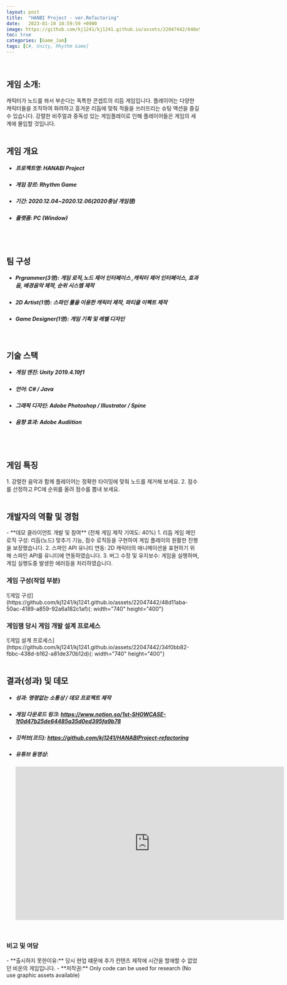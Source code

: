```yaml
---
layout: post
title:  "HANBI Project - ver.Refactoring"
date:   2023-01-10 18:59:59 +0900
image: https://github.com/kj1241/kj1241.github.io/assets/22047442/648e5a2c-c84f-47a1-a2cd-c6e2f63ec4da
toc: true
categories: [Game_Jam]
tags: [C#, Unity, Rhythm Game]
---
```


<!-- <h1><yellow1_h1>프로젝트 이름: HANBI Project - ver.Refactoring </yellow1_h1></h1>
![하나비프로젝트](https://github.com/kj1241/kj1241.github.io/assets/22047442/648e5a2c-c84f-47a1-a2cd-c6e2f63ec4da){: width="740" height="400"} -->


<br>
<h2><yellow1_h2> 게임 소개: </yellow1_h2></h2>
캐릭터가 노드를 쏴서 부순다는 독특한 콘셉트의 리듬 게임입니다.  
플레이어는 다양한 캐릭터들을 조작하여 화려하고 흥겨운 리듬에 맞춰 적들을 쓰러뜨리는 슈팅 액션을 즐길 수 있습니다.  
강렬한 비주얼과 중독성 있는 게임플레이로 인해 플레이어들은 게임의 세계에 몰입할 것입니다.

<br>
<br>
<h2><yellow1_h2> 게임 개요 </yellow1_h2></h2><ul>
<li><h5><yellow1_h5>프로젝트명: </yellow1_h5><span>  HANABI Project</span></h5></li>
<li><h5><yellow1_h5>게임 장르: </yellow1_h5><span>  Rhythm Game</span></h5></li>
<li><h5><yellow1_h5>기간: </yellow1_h5><span> 2020.12.04~2020.12.06(2020충남 게임잼)</span></h5></li>
<li><h5><yellow1_h5>플랫폼: </yellow1_h5><span>  PC (Window)</span></h5></li></ul>

<br>
<br>
<h2><yellow1_h2> 팀 구성 </yellow1_h2></h2><ul>
<li><h5><yellow1_h5>Prgrammer(3명): </yellow1_h5><span>  게임 로직,노드 제어 인터페이스 ,캐릭터 제어 인터페이스, 효과음, 배경음악 제작, 순위 시스템 제작 </span></h5></li>
<li><h5><yellow1_h5>2D Artist(1명): </yellow1_h5><span>  스파인 툴을 이용한 캐릭터 제작, 파티클 이펙트 제작</span></h5></li>
<li><h5><yellow1_h5>Game Designer(1명): </yellow1_h5><span> 게임 기획 및 레벨 디자인</span></h5></li></ul>

<br>
<h2><yellow1_h2> 기술 스택 </yellow1_h2></h2><ul>
<li><h5><yellow1_h5>게임 엔진: </yellow1_h5><span> Unity 2019.4.19f1</span></h5></li>
<li><h5><yellow1_h5>언어: </yellow1_h5><span> C# / Java</span></h5></li>
<li><h5><yellow1_h5>그래픽 디자인: </yellow1_h5><span>Adobe Photoshop / Illustrator / Spine</span></h5></li>
<li><h5><yellow1_h5>음향 효과: </yellow1_h5><span>Adobe Audiition </span></h5></li></ul>

<br>
<br>
<h2 ><yellow1_h2> 게임 특징 </yellow1_h2></h2>
1. 강렬한 음악과 함께 플레이어는 정확한 타이밍에 맞춰 노드를 제거해 보세요.
2. 점수를 산정하고 PC에 순위를 올려 점수를 뽑내 보세요.

<br>
<br>
<h2><yellow1_h2> 개발자의 역활 및 경험 </yellow1_h2></h2>
- **데모 클라이언트 개발 및 참여** <span><red1_error>(전체 게임 제작 기여도: 40%)</red1_error></span>
    1. 리듬 게임 메인 로직 구성:  리듬(노드) 맞추기 기능, 점수 로직등을 구현하여 게임 플레이의 원활한 진행을 보장했습니다.
    2. 스파인 API 유니티 연동: 2D 캐릭터의 애니메이션을 표현하기 위해 스파인 API를 유니티에 연동하였습니다.
    3. 버그 수정 및 유지보수: 게임을 실행하며, 게임 실행도중 발생한 에러등을 처리하였습니다.

<br>
<h3><yellow1_h3>게임 구성(작업 부분)</yellow1_h3></h3>
![게임 구성](https://github.com/kj1241/kj1241.github.io/assets/22047442/48d11aba-50ac-4189-a859-92a6a182c1af){: width="740" height="400"}

<br>
<h3><yellow1_h3>게임잼 당시 게임 개발 설계 프로세스</yellow1_h3></h3>
![게임 설계 프로세스](https://github.com/kj1241/kj1241.github.io/assets/22047442/34f0bb82-fbbc-438d-b162-a81de370b12d){: width="740" height="400"}

<br>
<br>
<h2><yellow1_h2> 결과(성과) 및 데모 </yellow1_h2></h2>
<ul>
<li><h5><yellow1_h5>성과: </yellow1_h5><span> 명령없는 소통상 / 데모 프로젝트 제작 </span></h5></li>
<li><h5><yellow1_h5>게임 다운로드 링크: </yellow1_h5><span>
<a href="https://www.notion.so/1st-SHOWCASE-1f0d47b25de64485a35d0ed395fa9b78"> https://www.notion.so/1st-SHOWCASE-1f0d47b25de64485a35d0ed395fa9b78</a> </span></h5></li>
<li><h5><yellow1_h5>깃허브(코드): </yellow1_h5><span> 
<a href="https://github.com/kj1241/HANABIProject-refactoring">https://github.com/kj1241/HANABIProject-refactoring</a> </span></h5></li>
<li><h5><yellow1_h5>유튜브 동영상: </yellow1_h5></h5> 
<iframe width="700" height="400" src="https://www.youtube.com/embed/YMq3jkKQHYY" title="HANABI_Project" frameborder="0" allow="accelerometer; autoplay; clipboard-write; encrypted-media; gyroscope; picture-in-picture; web-share" allowfullscreen></iframe>
</li></ul>

<br>
<h3><yellow1_h3> 비고 및 여담 </yellow1_h3></h3>
- **출시하지 못한이유:** 당시 현업 떄문에 추가 컨텐츠 제작에 시간을 할애할 수 없었던 비운의 게임입니다.
- **저작권:** Only code can be used for research (No use graphic assets available)

<br>


